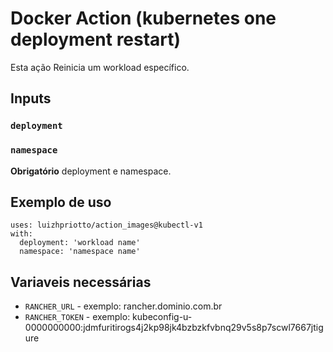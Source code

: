 # Docker Action (kubernetes one deployment restart)

Esta ação Reinicia um workload específico.

## Inputs

### `deployment`
### `namespace`

**Obrigatório**  deployment e namespace.

## Exemplo de uso
```
uses: luizhpriotto/action_images@kubectl-v1
with:
  deployment: 'workload name'
  namespace: 'namespace name'
```
## Variaveis necessárias
* `RANCHER_URL` - exemplo: rancher.dominio.com.br
* `RANCHER_TOKEN` - exemplo: kubeconfig-u-0000000000:jdmfuritirogs4j2kp98jk4bzbzkfvbnq29v5s8p7scwl7667jtigure
